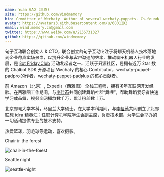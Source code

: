 ```yaml
---
name: Yuan GAO (高原)
site: https://github.com/windmemory
bio: Committer of Wechaty. Author of several wechaty-puppets. Co-founder & CTO of JuziBot
avatar: https://avatars3.githubusercontent.com/u/6801292
email: wind.memory.cn@gmail.com
twitter: https://www.weibo.com/u/2166731327
github: https://github.com/windmemory
---
```


句子互动联合创始人 & CTO，联合创立的句子互动专注于将聊天机器人技术落地到企业的真实场景中，以提升企业与客户沟通的效率，推动聊天机器人行业的发展，是 [Bot Friday Club](https://www.bot5.club/) 活动发起者之一。活跃于开源社区，是拥有近万 Star 数的 Chatbot SDK 开源项目 Wechaty 的核心 Contributor，wechaty-puppet-padpro 的作者，wechaty-puppet-padplus 的核心贡献者。

前 Amazon（北京）, Expedia（西雅图） 全栈工程师，拥有多年互联网开发经验。在西雅图工作期间，与[李佳芮](https://pre-angel.com/peoples/jiarui-li/)共同创建舞蹈社群“舞哩”，帮助舞蹈爱好者快速学习成品舞，视频全网播放数千万，累计粉丝数十万。

北京邮电大学本科，马里兰大学硕士。在大学本科期间，与[李佳芮](https://pre-angel.com/peoples/jiarui-li/)共同创立了北邮联想 idea 精英汇；任职计算机学院学生会副主席，负责技术部，为学生会举办的一切活动提供专业的技术支持。

热爱篮球，羽毛球等运动，喜欢摄影。

Chair in the forest

![chair-in-the-forest](https://pre-angel.com/assets/peoples/yuan-gao/chair-in-the-forest.jpg)

Seattle night

![seattle-night](https://pre-angel.com/assets/peoples/yuan-gao/seattle-night.jpg)
